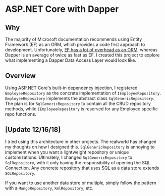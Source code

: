 # ASP.NET Core with Dapper

## Why
The majority of Microsoft documentation recommends using Entity Framework (EF) as an ORM, which provides a code first approach to development. Unfortunately, [EF has a lot of overhead as an ORM](https://github.com/StackExchange/Dapper), whereas Dapper is an average of twice as fast as EF. I created this project to explore what implementing a Dapper Data Access Layer would look like.

## Overview
Using ASP.NET Core's built-in dependency injection, I registered `EmployeeRepository` as the concrete implementation of `IEmployeeRepository`. `EmployeeRepository` implements the abstract class `SqlGenericRepository`. The plan is for `SqlGenericRepository` to contain all the CRUD repository methods, while `IEmployeeRepository` is reserved for any Employee specific repo functions.

## [Update 12/16/18]
I tried using this architecture in other projects. The realworld has changed my thoughts on how I designed this. `SqlGenericRepository` is annoying to implement when you want a lightweight repository or unique customizations. Ultimately, I changed `SqlGenericRepository` to `SqlRepository`, with it only having the responsibility of opening the SQL Connection. Any concrete repository that uses SQL as a data store extends `SQLRepository`.

If you want to use another data store or multiple, simply follow the pattern with a `MongoRepository`, `XmlRepository`, etc.
